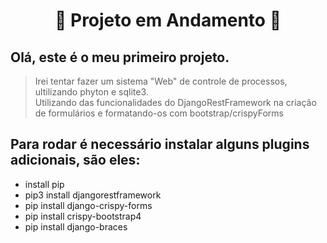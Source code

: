 <h1 align="center"> 🚧 Projeto em Andamento 🚧</h1>

## Olá, este é o meu primeiro projeto.

>Irei tentar fazer um sistema "Web" de controle de processos, ultilizando phyton e sqlite3.<br>Utilizando das funcionalidades do DjangoRestFramework na criação de formulários e formatando-os com bootstrap/crispyForms

## Para rodar é necessário instalar alguns plugins adicionais, são eles:

- install pip
- pip3 install djangorestframework
- pip install django-crispy-forms
- pip install crispy-bootstrap4
- pip install django-braces


